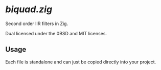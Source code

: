 # _biquad.zig_

Second order IIR filters in Zig.

Dual licensed under the 0BSD and MIT licenses.

## Usage

Each file is standalone and can just be copied directly into your project.
